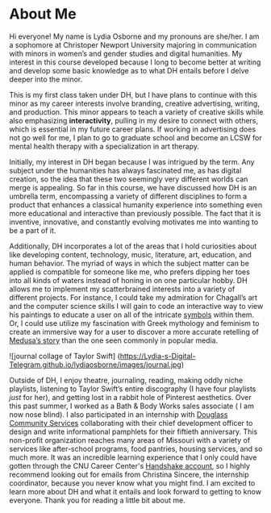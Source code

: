 # About Me
Hi everyone! My name is Lydia Osborne and my pronouns are she/her. I am a sophomore at Christoper Newport University majoring in communication with minors in women’s and gender studies and digital humanities. My interest in this course developed because I long to become better at writing and develop some basic knowledge as to what DH entails before I delve deeper into the minor.

This is my first class taken under DH, but I have plans to continue with this minor as my career interests involve branding, creative advertising, writing, and production. This minor appears to teach a variety of creative skills while also emphasizing **interactivity**, pulling in my desire to connect with others, which is essential in my future career plans. If working in advertising does not go well for me, I plan to go to graduate school and become an LCSW for mental health therapy with a specialization in art therapy.  

Initially, my interest in DH began because I was intrigued by the term. Any subject under the humanities has always fascinated me, as has digital creation, so the idea that these two seemingly very different worlds can merge is appealing. So far in this course, we have discussed how DH is an umbrella term, encompassing a variety of different disciplines to form a product that enhances a classical humanity experience into something even more educational and interactive than previously possible. The fact that it is inventive, innovative, and constantly evolving motivates me into wanting to be a part of it.

Additionally, DH incorporates a lot of the areas that I hold curiosities about like developing content, technology, music, literature, art, education, and human behavior. The myriad of ways in which the subject matter can be applied is compatible for someone like me, who prefers dipping her toes into all kinds of waters instead of honing in on one particular hobby. DH allows me to implement my scatterbrained interests into a variety of different projects. For instance, I could take my admiration for Chagall’s art and the computer science skills I will gain to code an interactive way to view his paintings to educate a user on all of the intricate [symbols](https://www.artsy.net/article/artsy-editorial-marc-chagalls-jewish-identity-crucial-best-work) 
within them. Or, I could use utilize my fascination with Greek mythology and feminism to create an immersive way for a user to discover a more accurate retelling of [Medusa’s story](https://www.vice.com/en/article/qvxwax/medusa-greek-myth-rape-victim-turned-into-a-monster) than the one seen commonly in popular media.

![journal collage of Taylor Swift] (https://Lydia-s-Digital-Telegram.github.io/lydiaosborne/images/journal.jpg)

Outside of DH, I enjoy theatre, journaling, reading, making oddly niche playlists, listening to Taylor Swift’s entire discography (I have four playlists _just_ for her), and getting lost in a rabbit hole of Pinterest aesthetics. Over this past summer, I worked as a Bath & Body Works sales associate ( I am now nose blind). I also participated in an internship with [Douglass Community Services](https://www.douglassonline.org/) collaborating with their chief development officer to design and write informational pamphlets for their fiftieth anniversary. This non-profit organization reaches many areas of Missouri with a variety of services like after-school programs, food pantries, housing services, and so much more. It was an incredible learning experience that I only could have gotten through the CNU Career Center's [Handshake account](https://cnu.joinhandshake.com/stu/schools/617), so I highly recommend looking out for emails from Christina Sincere, the internship coordinator, because you never know what you might find. I am excited to learn more about DH and what it entails and look forward to getting to know everyone. Thank you for reading a little bit about me. 

